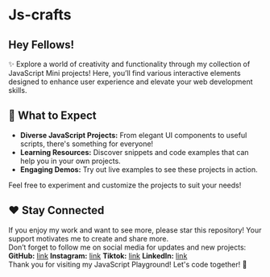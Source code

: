 # Js-crafts
<h2>Hey Fellows!</h2>
✨ Explore a world of creativity and functionality through my collection of JavaScript Mini projects! Here, you’ll find various interactive elements designed to enhance user experience and elevate your web development skills.

<h2>🚀 What to Expect</h2>
<ul>
<li><b>Diverse JavaScript Projects:</b> From elegant UI components to useful scripts, there's something for everyone!</li>
<li><b>Learning Resources:</b> Discover snippets and code examples that can help you in your own projects.</li>
<li><b>Engaging Demos:</b> Try out live examples to see these projects in action.</li>
</ul>

Feel free to experiment and customize the projects to suit your needs!

<h2>❤️ Stay Connected</h2>
If you enjoy my work and want to see more, please star this repository! Your support motivates me to create and share more.<br>
Don’t forget to follow me on social media for updates and new projects:
<br>
<b>GitHub:</b> <a href="https://github.com/RubabMubashar/">link</a>
<b>Instagram:</b> <a href="https://www.instagram.com/thedesigningdev/">link</a>
<b>Tiktok:</b> <a href="https://www.tiktok.com/@thedesigningdev/">link</a>
<b>LinkedIn:</b> <a href="https://www.linkedin.com/in/rubabmubashar-profile/">link</a>
<br>
Thank you for visiting my JavaScript Playground! Let's code together! 🌟
